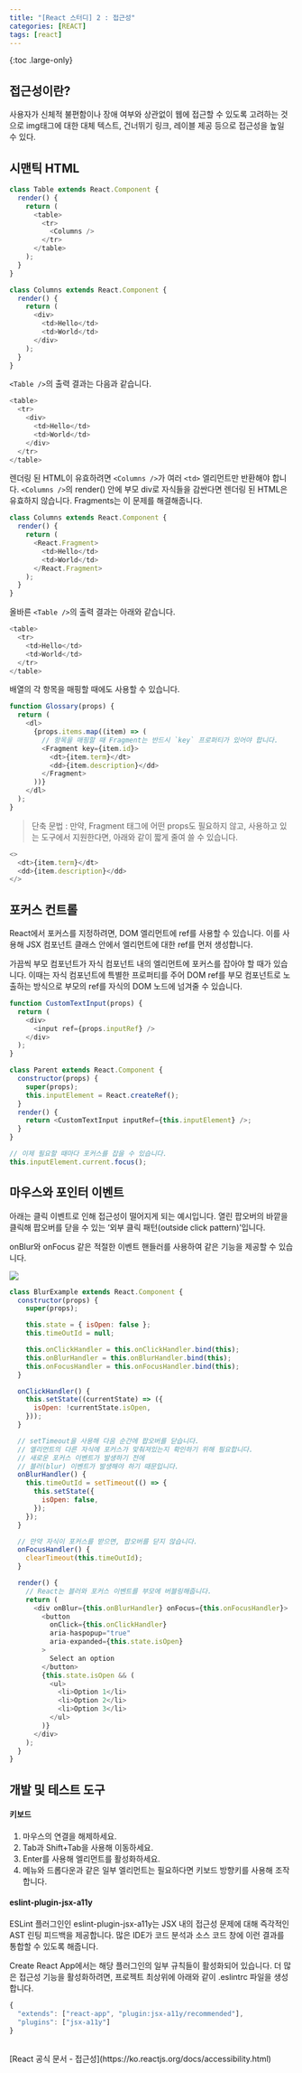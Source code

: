 ```yaml
---
title: "[React 스터디] 2 : 접근성"
categories: [REACT]
tags: [react]
---
```


{:toc .large-only}

## 접근성이란?

사용자가 신체적 불편함이나 장애 여부와 상관없이 웹에 접근할 수 있도록 고려하는 것으로 img태그에 대한 대체 텍스트, 건너뛰기 링크, 레이블 제공 등으로 접근성을 높일 수 있다.

## 시맨틱 HTML

```js
class Table extends React.Component {
  render() {
    return (
      <table>
        <tr>
          <Columns />
        </tr>
      </table>
    );
  }
}

class Columns extends React.Component {
  render() {
    return (
      <div>
        <td>Hello</td>
        <td>World</td>
      </div>
    );
  }
}
```

`<Table />`의 출력 결과는 다음과 같습니다.

```js
<table>
  <tr>
    <div>
      <td>Hello</td>
      <td>World</td>
    </div>
  </tr>
</table>
```

렌더링 된 HTML이 유효하려면 `<Columns />`가 여러 `<td>` 엘리먼트만 반환해야 합니다. `<Columns />`의 render() 안에 부모 div로 자식들을 감싼다면 렌더링 된 HTML은 유효하지 않습니다. Fragments는 이 문제를 해결해줍니다.

```js
class Columns extends React.Component {
  render() {
    return (
      <React.Fragment>
        <td>Hello</td>
        <td>World</td>
      </React.Fragment>
    );
  }
}
```

올바른 `<Table />`의 출력 결과는 아래와 같습니다.

```js
<table>
  <tr>
    <td>Hello</td>
    <td>World</td>
  </tr>
</table>
```

배열의 각 항목을 매핑할 때에도 사용할 수 있습니다.

```js
function Glossary(props) {
  return (
    <dl>
      {props.items.map((item) => (
        // 항목을 매핑할 때 Fragment는 반드시 `key` 프로퍼티가 있어야 합니다.
        <Fragment key={item.id}>
          <dt>{item.term}</dt>
          <dd>{item.description}</dd>
        </Fragment>
      ))}
    </dl>
  );
}
```

> 단축 문법 : 만약, Fragment 태그에 어떤 props도 필요하지 않고, 사용하고 있는 도구에서 지원한다면, 아래와 같이 짧게 줄여 쓸 수 있습니다.

```js
<>
  <dt>{item.term}</dt>
  <dd>{item.description}</dd>
</>
```

## 포커스 컨트롤

React에서 포커스를 지정하려면, DOM 엘리먼트에 ref를 사용할 수 있습니다.
이를 사용해 JSX 컴포넌트 클래스 안에서 엘리먼트에 대한 ref를 먼저 생성합니다.

가끔씩 부모 컴포넌트가 자식 컴포넌트 내의 엘리먼트에 포커스를 잡아야 할 때가 있습니다. 이때는 자식 컴포넌트에 특별한 프로퍼티를 주어 DOM ref를 부모 컴포넌트로 노출하는 방식으로 부모의 ref를 자식의 DOM 노드에 넘겨줄 수 있습니다.

```js
function CustomTextInput(props) {
  return (
    <div>
      <input ref={props.inputRef} />
    </div>
  );
}

class Parent extends React.Component {
  constructor(props) {
    super(props);
    this.inputElement = React.createRef();
  }
  render() {
    return <CustomTextInput inputRef={this.inputElement} />;
  }
}

// 이제 필요할 때마다 포커스를 잡을 수 있습니다.
this.inputElement.current.focus();
```

## 마우스와 포인터 이벤트

아래는 클릭 이벤트로 인해 접근성이 떨어지게 되는 예시입니다. 열린 팝오버의 바깥을 클릭해 팝오버를 닫을 수 있는 ‘외부 클릭 패턴(outside click pattern)’입니다.

onBlur와 onFocus 같은 적절한 이벤트 핸들러를 사용하여 같은 기능을 제공할 수 있습니다.

<img src="https://img1.daumcdn.net/thumb/R1280x0/?scode=mtistory2&fname=https%3A%2F%2Fblog.kakaocdn.net%2Fdn%2FbWoLkx%2FbtqG6I4N2e1%2FoWBzC09D1Th1ccKCTSWHKK%2Fimg.gif">

```js
class BlurExample extends React.Component {
  constructor(props) {
    super(props);

    this.state = { isOpen: false };
    this.timeOutId = null;

    this.onClickHandler = this.onClickHandler.bind(this);
    this.onBlurHandler = this.onBlurHandler.bind(this);
    this.onFocusHandler = this.onFocusHandler.bind(this);
  }

  onClickHandler() {
    this.setState((currentState) => ({
      isOpen: !currentState.isOpen,
    }));
  }

  // setTimeout을 사용해 다음 순간에 팝오버를 닫습니다.
  // 엘리먼트의 다른 자식에 포커스가 맞춰져있는지 확인하기 위해 필요합니다.
  // 새로운 포커스 이벤트가 발생하기 전에
  // 블러(blur) 이벤트가 발생해야 하기 때문입니다.
  onBlurHandler() {
    this.timeOutId = setTimeout(() => {
      this.setState({
        isOpen: false,
      });
    });
  }

  // 만약 자식이 포커스를 받으면, 팝오버를 닫지 않습니다.
  onFocusHandler() {
    clearTimeout(this.timeOutId);
  }

  render() {
    // React는 블러와 포커스 이벤트를 부모에 버블링해줍니다.
    return (
      <div onBlur={this.onBlurHandler} onFocus={this.onFocusHandler}>
        <button
          onClick={this.onClickHandler}
          aria-haspopup="true"
          aria-expanded={this.state.isOpen}
        >
          Select an option
        </button>
        {this.state.isOpen && (
          <ul>
            <li>Option 1</li>
            <li>Option 2</li>
            <li>Option 3</li>
          </ul>
        )}
      </div>
    );
  }
}
```

## 개발 및 테스트 도구

#### 키보드

1. 마우스의 연결을 해제하세요.
2. Tab과 Shift+Tab을 사용해 이동하세요.
3. Enter를 사용해 엘리먼트를 활성화하세요.
4. 메뉴와 드롭다운과 같은 일부 엘리먼트는 필요하다면 키보드 방향키를 사용해 조작합니다.

#### eslint-plugin-jsx-a11y

ESLint 플러그인인 eslint-plugin-jsx-a11y는 JSX 내의 접근성 문제에 대해 즉각적인 AST 린팅 피드백을 제공합니다. 많은 IDE가 코드 분석과 소스 코드 창에 이런 결과를 통합할 수 있도록 해줍니다.

Create React App에서는 해당 플러그인의 일부 규칙들이 활성화되어 있습니다. 더 많은 접근성 기능을 활성화하려면, 프로젝트 최상위에 아래와 같이 .eslintrc 파일을 생성합니다.

```js
{
  "extends": ["react-app", "plugin:jsx-a11y/recommended"],
  "plugins": ["jsx-a11y"]
}
```

<br/>
[React 공식 문서 - 접근성](https://ko.reactjs.org/docs/accessibility.html)
